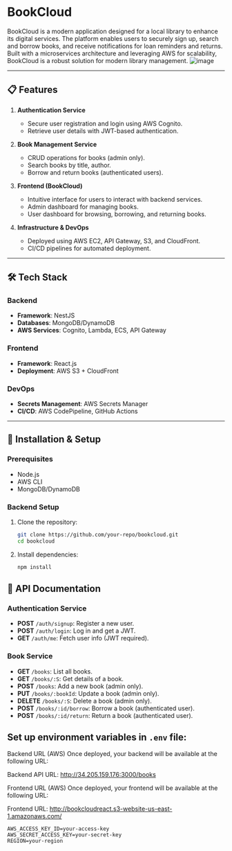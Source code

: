 # BookCloud

BookCloud is a modern application designed for a local library to enhance its digital services. The platform enables users to securely sign up, search and borrow books, and receive notifications for loan reminders and returns. Built with a microservices architecture and leveraging AWS for scalability, BookCloud is a robust solution for modern library management.
![image](https://github.com/user-attachments/assets/a2ce5f0a-12e5-4876-9318-662b88bac94c)

---

## 📋 Features

1. **Authentication Service**
   - Secure user registration and login using AWS Cognito.
   - Retrieve user details with JWT-based authentication.

2. **Book Management Service**
   - CRUD operations for books (admin only).
   - Search books by title, author.
   - Borrow and return books (authenticated users).

3. **Frontend (BookCloud)**
   - Intuitive interface for users to interact with backend services.
   - Admin dashboard for managing books.
   - User dashboard for browsing, borrowing, and returning books.

4. **Infrastructure & DevOps**
   - Deployed using AWS EC2, API Gateway, S3, and CloudFront.
   - CI/CD pipelines for automated deployment.

---

## 🛠️ Tech Stack

### Backend
- **Framework**: NestJS
- **Databases**: MongoDB/DynamoDB
- **AWS Services**: Cognito, Lambda, ECS, API Gateway

### Frontend
- **Framework**: React.js
- **Deployment**: AWS S3 + CloudFront

### DevOps
- **Secrets Management**: AWS Secrets Manager
- **CI/CD**: AWS CodePipeline, GitHub Actions

---

## 🚀 Installation & Setup

### Prerequisites
- Node.js
- AWS CLI
- MongoDB/DynamoDB

### Backend Setup

1. Clone the repository:
   ```bash
   git clone https://github.com/your-repo/bookcloud.git  
   cd bookcloud  
2. Install dependencies:
   ```bash
   npm install
## 📖 API Documentation

### Authentication Service

- **POST** `/auth/signup`: Register a new user.
- **POST** `/auth/login`: Log in and get a JWT.
- **GET** `/auth/me`: Fetch user info (JWT required).

### Book Service

- **GET** `/books`: List all books.
- **GET** `/books/:S`: Get details of a book.
- **POST** `/books`: Add a new book (admin only).
- **PUT** `/books/:bookId`: Update a book (admin only).
- **DELETE** `/books/:S`: Delete a book (admin only).
- **POST** `/books/:id/borrow`: Borrow a book (authenticated user).
- **POST** `/books/:id/return`: Return a book (authenticated user).
  
## Set up environment variables in `.env` file:


Backend URL (AWS)
Once deployed, your backend will be available at the following URL:

Backend API URL: http://34.205.159.176:3000/books

Frontend URL (AWS)
Once deployed, your frontend will be available at the following URL:

Frontend URL: http://bookcloudreact.s3-website-us-east-1.amazonaws.com/
```env
AWS_ACCESS_KEY_ID=your-access-key  
AWS_SECRET_ACCESS_KEY=your-secret-key  
REGION=your-region







